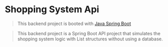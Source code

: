 # Shopping System Api

> This backend project is booted with [Java Spring Boot](https://spring.io)

> This backend project is a Spring Boot API project that simulates the shopping system logic with List structures without using a database.
 